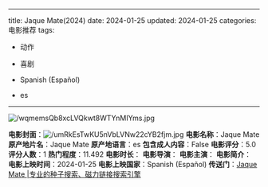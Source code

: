 
---
title: Jaque Mate(2024)
date: 2024-01-25
updated: 2024-01-25
categories: 电影推荐
tags:

- 动作
- 喜剧

- Spanish (Español)
- es
---

<img src="https://image.tmdb.org/t/p/original/wqmemsQb8xcLVQkwt8WTYnMIYms.jpg" alt="/wqmemsQb8xcLVQkwt8WTYnMIYms.jpg" title="/wqmemsQb8xcLVQkwt8WTYnMIYms.jpg">

**电影封面**：<img src="https://image.tmdb.org/t/p/w200/umRkEsTwKU5nVbLVNw22cYB2fjm.jpg" alt="/umRkEsTwKU5nVbLVNw22cYB2fjm.jpg" title="/umRkEsTwKU5nVbLVNw22cYB2fjm.jpg">
**电影名称**：Jaque Mate
**原产地片名**：Jaque Mate
**原产地语言**：es
**包含成人内容**：False
**电影评分**：5.0
**评分人数**：1
**热门程度**：11.492
**电影时长**：
**电影导演**：
**电影主演**：
**电影简介**：
**电影上映时间**：2024-01-25
**电影上映国家**：Spanish (Español)
**传送门**：[Jaque Mate |专业的种子搜索、磁力链接搜索引擎](https://movie.amd794.com:2083/?search=Jaque%20Mate&ordering=&mode=match_phrase&page_size=10&page=1)


